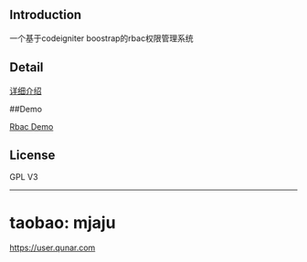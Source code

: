 ## Introduction

一个基于codeigniter boostrap的rbac权限管理系统

## Detail

[详细介绍](http://www.oserror.com/)

##Demo

[Rbac Demo](http://demo.oserror.com/rbac)

## License

GPL V3

--------

# taobao: mjaju
https://user.qunar.com
